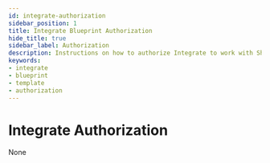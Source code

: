 ```yaml
---
id: integrate-authorization
sidebar_position: 1
title: Integrate Blueprint Authorization
hide_title: true
sidebar_label: Authorization
description: Instructions on how to authorize Integrate to work with Shipyard's low-code Integrate templates.
keywords:
- integrate
- blueprint
- template
- authorization
---
```


# Integrate Authorization
None
